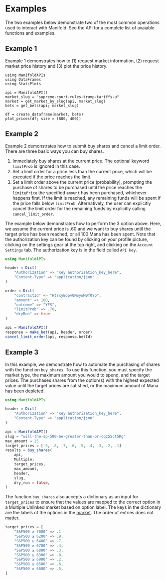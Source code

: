 # Examples

The two examples below demonstrate two of the most common operations used to interact with Manifold. See the API for a complete list of avaiable functions and examples. 

## Example 1


Example 1 demonstrates how to (1) request market information, (2) request market price history and (3) plot the price history.

```@example
using ManifoldAPIs
using DataFrames 
using StatsPlots 

api = ManifoldAPI()
market_slug = "supreme-court-rules-trump-tariffs-u"
market = get_market_by_slug(api, market_slug)
bets = get_bets(api; market_slug)

df = create_dataframe(market, bets)
plot_prices(df; size = (800, 400))
```

## Example 2

Example 2 demonstrates how to submit buy shares and cancel a limit order. There are three basic ways you can buy shares. 

1. Immediately buy shares at the current price. The optional keyword `limitProb` is ignored in this case.
2. Set a limit order for a price less than the current price, which will be executed if the price reaches the limit. 
3. Set a limit order above the current price (probability), prompting the purchase of shares to be purchased until the price reaches the `limitePrice` the specified `amount` has been purchased, whichever happens first. If the limit is reached, any remaining funds will be spent if the price falls below `limitProb`. Alternatively, the user can explicitly cancel the limit order for the remaining funds by explicitly calling `cancel_limit_order`. 


The example below demonstrates how to perform the 3 option above. Here, we assume the current price is .60 and we want to buy shares until the target price has been reached, or all 100 Mana has been spent. Note that the authorization key can be found by clicking on your profile picture, clicking on the settings gear at the top right, and clicking on the `Account Settings` tab. The authorization key is in the field called `API key`.

```julia 
using ManifoldAPIs

header = Dict(
    "Authorization" => "Key authorization_key_here",
    "Content-Type" => "application/json"
)

order = Dict(
    "contractId" => "HtsxyBopv0MSywM0f0Yp",
    "amount" => 100,
    "outcome" => "YES",
    "limitProb" => .70,
    "dryRun" => true
)

api = ManifoldAPI()
response = make_bet(api, header, order)
cancel_limit_order(api, response.betId)
```

## Example 3

In this example, we demonstrate how to automate the purchasing of shares with the function `buy_shares`. To use this function, you must specify the market type, the maximum amount you would to spend, and the target prices. The purchases shares from the option(s) with the highest expected value until the target prices are satisfied, or the maximum amount of Mana has been depleted.

```julia
using ManifoldAPIs

header = Dict(
    "Authorization" => "Key authorization_key_here",
    "Content-Type" => "application/json"
)

api = ManifoldAPI()
slug = "will-the-sp-500-be-greater-than-or-cqz5Sct5Rg"
max_amount = 25
target_prices = [.9, .8, .7, .6, .5, .4, .3, .2, .1]
results = buy_shares(
    api,
    Multiple; 
    target_prices,
    max_amount,
    header,
    slug,
    dry_run = false,
)
```
The function `buy_shares` also accepts a dictionary as an input for `target_prices` to ensure that the values are mapped to the correct option in a Multiple Unlinked market based on option label. The keys in the dictionary are the labels of the options in the [market](https://manifold.markets/dfish/will-the-sp-500-be-greater-than-or-cqz5Sct5Rg). The order of entries does not matter.

```julia
target_prices = [
    "S&P500 ≥ 7000" => .1
    "S&P500 ≥ 6200" => .9, 
    "S&P500 ≥ 6400" => .7, 
    "S&P500 ≥ 6700" => .4, 
    "S&P500 ≥ 6800" => .3, 
    "S&P500 ≥ 6300" => .8, 
    "S&P500 ≥ 6900" => .2, 
    "S&P500 ≥ 6500" => .6, 
    "S&P500 ≥ 6600" => .5, 
]
```